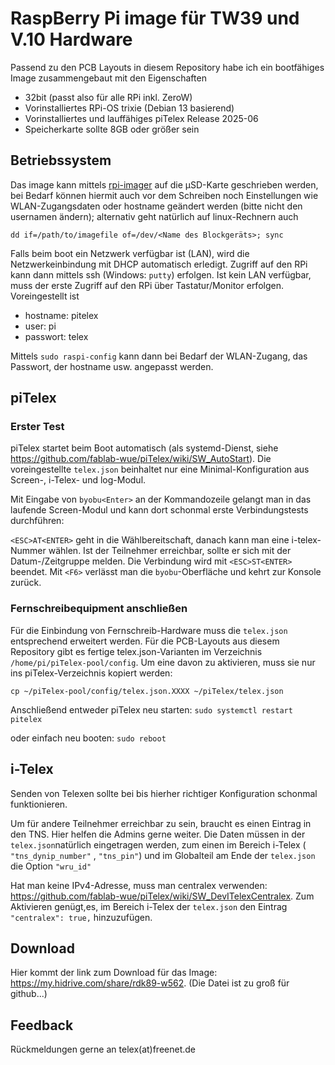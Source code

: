 # RaspBerry Pi image für TW39 und V.10 Hardware

Passend zu den PCB Layouts in diesem Repository habe ich ein bootfähiges Image zusammengebaut mit den Eigenschaften

* 32bit (passt also für alle RPi inkl. ZeroW)
* Vorinstalliertes RPi-OS trixie (Debian 13 basierend)
* Vorinstalliertes und lauffähiges piTelex Release 2025-06
* Speicherkarte sollte 8GB oder größer sein

## Betriebssystem

Das image kann mittels [rpi-imager](https://www.raspberrypi.com/software/) auf die µSD-Karte geschrieben werden, bei Bedarf können hiermit auch vor dem Schreiben noch Einstellungen wie WLAN-Zugangsdaten oder hostname geändert werden (bitte nicht den usernamen ändern); alternativ geht natürlich auf linux-Rechnern auch

`dd if=/path/to/imagefile of=/dev/<Name des Blockgeräts>; sync`

Falls beim boot ein Netzwerk verfügbar ist (LAN), wird die Netzwerkeinbindung mit DHCP automatisch erledigt. Zugriff auf den RPi kann dann mittels ssh (Windows: `putty`) erfolgen. Ist kein LAN verfügbar, muss der erste Zugriff auf den RPi über Tastatur/Monitor erfolgen.  Voreingestellt ist

* hostname: pitelex
* user: pi
* passwort: telex

Mittels `sudo raspi-config` kann dann bei Bedarf der WLAN-Zugang, das Passwort, der hostname usw. angepasst werden.

## piTelex

### Erster Test

piTelex startet beim Boot automatisch (als systemd-Dienst, siehe https://github.com/fablab-wue/piTelex/wiki/SW_AutoStart). 
Die voreingestellte `telex.json` beinhaltet nur eine Minimal-Konfiguration aus Screen-, i-Telex- und log-Modul.

Mit Eingabe von `byobu<Enter>` an der Kommandozeile gelangt man in das laufende Screen-Modul und kann dort schonmal erste Verbindungstests durchführen:

`<ESC>AT<ENTER>` geht in die Wählbereitschaft, danach kann man eine i-telex-Nummer wählen. Ist der Teilnehmer erreichbar, sollte er sich mit der Datum-/Zeitgruppe melden. Die Verbindung wird mit `<ESC>ST<ENTER>` beendet. Mit `<F6>` verlässt man die `byobu`-Oberfläche und kehrt zur Konsole zurück.

### Fernschreibequipment anschließen

Für die Einbindung von Fernschreib-Hardware muss die `telex.json` entsprechend erweitert werden. Für die PCB-Layouts aus diesem Repository gibt es fertige telex.json-Varianten im Verzeichnis `/home/pi/piTelex-pool/config`. Um eine davon zu aktivieren, muss sie nur ins piTelex-Verzeichnis kopiert werden:

`cp ~/piTelex-pool/config/telex.json.XXXX ~/piTelex/telex.json`

Anschließend entweder piTelex neu starten: `sudo systemctl restart pitelex`

oder einfach neu booten: `sudo reboot`

## i-Telex

Senden von Telexen sollte bei bis hierher richtiger Konfiguration schonmal funktionieren.

Um für andere Teilnehmer erreichbar zu sein, braucht es einen Eintrag in den TNS. Hier helfen die Admins gerne weiter.
Die Daten müssen in der `telex.json`natürlich eingetragen werden, zum einen im Bereich i-Telex ( `"tns_dynip_number"` , `"tns_pin"`) und im Globalteil am Ende der `telex.json` die Option `"wru_id"`

Hat man keine IPv4-Adresse, muss man centralex verwenden: https://github.com/fablab-wue/piTelex/wiki/SW_DevITelexCentralex.
Zum Aktivieren genügt,es, im Bereich i-Telex der `telex.json` den Eintrag `"centralex": true,` hinzuzufügen.

## Download

Hier kommt der link zum Download für das Image: https://my.hidrive.com/share/rdk89-w562. (Die Datei ist zu groß für github...)

## Feedback

Rückmeldungen gerne an telex(at)freenet.de
